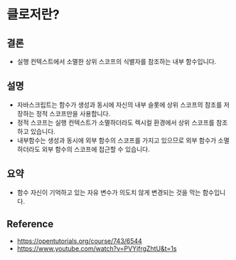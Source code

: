 # 클로저란?

## 결론

- 실행 컨텍스트에서 소멸한 상위 스코프의 식별자를 참조하는 내부 함수입니다.

## 설명

- 자바스크립트는 함수가 생성과 동시에 자신의 내부 슬롯에 상위 스코프의 참조를 저장하는 정적 스코프만을 사용합니다.
- 정적 스코프는 실행 컨텍스트가 소멸하더라도 렉시컬 환경에서 상위 스코프를 참조하고 있습니다.
- 내부함수는 생성과 동시에 외부 함수의 스코프를 가지고 있으므로 외부 함수가 소멸하더라도 외부 함수의 스코프에 접근할 수 있습니다.

## 요약

- 함수 자신이 기억하고 있는 자유 변수가 의도치 않게 변경되는 것을 막는 함수입니다.

## Reference

- https://opentutorials.org/course/743/6544
- https://www.youtube.com/watch?v=PVYjfrgZhtU&t=1s
